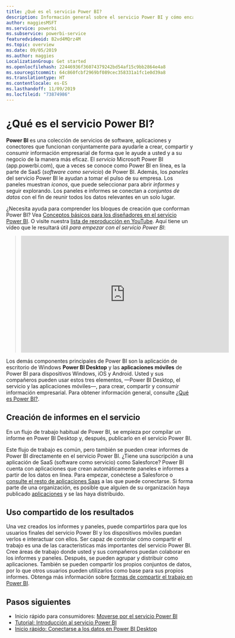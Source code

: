 ```yaml
---
title: ¿Qué es el servicio Power BI?
description: Información general sobre el servicio Power BI y cómo encaja con las demás partes de Power BI.
author: maggiesMSFT
ms.service: powerbi
ms.subservice: powerbi-service
featuredvideoid: B2vd4MQrz4M
ms.topic: overview
ms.date: 09/05/2019
ms.author: maggies
LocalizationGroup: Get started
ms.openlocfilehash: 22446936f36074379242bd54af15c9bb2864e4a8
ms.sourcegitcommit: 64c860fcbf2969bf089cec358331a1fc1e0d39a8
ms.translationtype: HT
ms.contentlocale: es-ES
ms.lasthandoff: 11/09/2019
ms.locfileid: "73874986"
---
```

# <a name="what-is-the-power-bi-service"></a>¿Qué es el servicio Power BI?
**Power BI** es una colección de servicios de software, aplicaciones y conectores que funcionan conjuntamente para ayudarle a crear, compartir y consumir información empresarial de forma que le ayude a usted y a su negocio de la manera más eficaz. El *servicio* Microsoft Power BI (app.powerbi.com), que a veces se conoce como Power BI en línea, es la parte de SaaS (*software como servicio*) de Power BI. Además, los *paneles* del servicio Power BI le ayudan a tomar el pulso de su empresa. Los paneles muestran *iconos*, que puede seleccionar para abrir *informes* y seguir explorando. Los paneles e informes se conectan a *conjuntos de datos* con el fin de reunir todos los datos relevantes en un solo lugar. 

¿Necesita ayuda para comprender los bloques de creación que conforman Power BI? Vea [Conceptos básicos para los diseñadores en el servicio Power BI](service-basic-concepts.md). O visite nuestra [lista de reproducción en YouTube](https://www.youtube.com/playlist?list=PL1N57mwBHtN0JFoKSR0n-tBkUJHeMP2cP). Aquí tiene un vídeo que le resultará útil *para empezar con el servicio Power BI*:

> 
> <iframe width="560" height="315" src="https://www.youtube.com/embed/B2vd4MQrz4M" frameborder="0" allowfullscreen></iframe>
> 

Los demás componentes principales de Power BI son la aplicación de escritorio de Windows **Power BI Desktop** y las **aplicaciones móviles** de Power BI para dispositivos Windows, iOS y Android. Usted y sus compañeros pueden usar estos tres elementos, &mdash;Power BI Desktop, el servicio y las aplicaciones móviles&mdash;, para crear, compartir y consumir información empresarial. Para obtener información general, consulte [¿Qué es Power BI?](fundamentals/power-bi-overview.md).

## <a name="creating-reports-in-the-service"></a>Creación de informes en el servicio
En un flujo de trabajo habitual de Power BI, se empieza por compilar un informe en Power BI Desktop y, después, publicarlo en el servicio Power BI.  

Este flujo de trabajo es común, pero también se pueden crear informes de Power BI directamente en el servicio Power BI. ¿Tiene una suscripción a una aplicación de SaaS (software como servicio) como Salesforce? Power BI cuenta con aplicaciones que crean automáticamente paneles e informes a partir de los datos en línea. Para empezar, conéctese a Salesforce o [consulte el resto de aplicaciones Saas](service-get-data.md) a las que puede conectarse. Si forma parte de una organización, es posible que alguien de su organización haya publicado [aplicaciones](service-create-distribute-apps.md) y se las haya distribuido.

## <a name="sharing-your-findings"></a>Uso compartido de los resultados 

Una vez creados los informes y paneles, puede compartirlos para que los usuarios finales del servicio Power BI y los dispositivos móviles puedan verlos e interactuar con ellos. Ser capaz de controlar cómo compartir el trabajo es una de las características más importantes del servicio Power BI. Cree áreas de trabajo donde usted y sus compañeros puedan colaborar en los informes y paneles. Después, se pueden agrupar y distribuir como aplicaciones. También se pueden compartir los propios conjuntos de datos, por lo que otros usuarios pueden utilizarlos como base para sus propios informes. Obtenga más información sobre [formas de compartir el trabajo en Power BI](service-how-to-collaborate-distribute-dashboards-reports.md).

## <a name="next-steps"></a>Pasos siguientes
- Inicio rápido para consumidores: [Moverse por el servicio Power BI](consumer/end-user-experience.md)   
- [Tutorial: Introducción al servicio Power BI](service-get-started.md)
- [Inicio rápido: Conectarse a los datos en Power BI Desktop](desktop-quickstart-connect-to-data.md)
